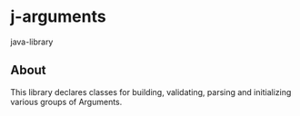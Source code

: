 # j-arguments
java-library

## About
This library declares classes for building, validating, parsing and 
initializing various groups of Arguments. 
